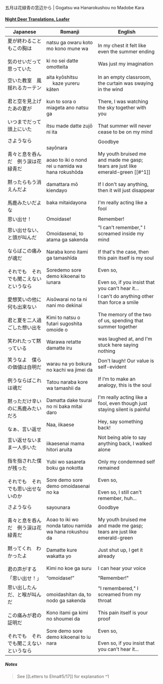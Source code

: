 五月は花緑青の窓辺から | Gogatsu wa Hanarokushou no Madobe Kara
#### [Night Deer Translations, Loafer](https://docs.google.com/document/d/1AYYdLls9-Q9GX0WNGIxoXgt_6Ne4jr6-bvVPd43UsGg/edit)

| Japanese                                                                | Romanji                                                                                                                                              | English                                                                                                                                                                                                    |
| ----------------------------------------------------------------------- | ---------------------------------------------------------------------------------------------------------------------------------------------------- | ---------------------------------------------------------------------------------------------------------------------------------------------------------------------------------------------------------- |
| 夏が終わることもこの胸は<br><br>気のせいだって思っていた                                        | natsu ga owaru koto mo kono mune wa<br><br>ki no sei datte omotteita                                                                                 | In my chest it felt like even the summer ending<br><br>Was just my imagination                                                                                                                             |
| 空いた教室　風揺れるカーテン<br><br>君と空を見上げたあの夏が<br><br>いつまでだって頭上にいた                  | aita kyōshitsu 　 kaze yureru kāten<br><br>kun to sora o miageta ano natsu ga<br><br>itsu made datte zujō ni ita                                      | In an empty classroom, the curtain was swaying in the wind<br><br>There, I was watching the sky together with you<br><br>That summer will never cease to be on my mind                                     |
| さようなら<br><br>青々と息を呑んだ　例う涙は花緑青だ<br><br>黙ったらもう消えんだよ<br><br>馬鹿みたいだよな       | sayōnara<br>  <br>aoao to iki o nond rei u namida wa hana rokushōda<br><br>damattara mō kiendayo<br><br>baka mitaidayona                             | Goodbye<br><br>My youth bruised me and made me gasp; tears are just like emerald-green [[#^1]]<br><br>If I don't say anything, then it will just disappear<br><br>I'm really acting like a fool            |
| 思い出せ！                                                                   | Omoidase!                                                                                                                                            | Remember!                                                                                                                                                                                                  |
| 思い出せない、と頭が叫んだ<br><br>ならばこの痛みが魂だ<br><br>それでも　それでも聞こえないというなら              | Omoidasenai, to atama ga sakenda<br><br>Naraba kono itami ga tamashīda<br><br>Soredemo sore demo kikoenai to iunara                                  | "I can't remember," I screamed inside my mind<br><br>If that's the case, then this pain itself is my soul<br><br>Even so,<br><br>Even so, if you insist that you can't hear it…                            |
| 愛想笑いの他に何も出来ない<br><br>君と夏を二人過ごした想い出を<br><br>笑われたって黙っている                  | Aisōwarai no ta ni nani mo dekinai<br><br>Kimi to natsu o futari sugoshita omoide o<br><br>Warawa retatte damatte iru                                | I can't do anything other than force a smile<br><br>The memory of the two of us, spending that summer together<br><br>was laughed at, and I'm stuck here saying nothing                                    |
| 笑うなよ　僕らの価値は自明だ<br><br>例うならばこれは魂だ<br><br>黙っただけ辛いのに馬鹿みたいだろ<br><br>なぁ、言い返せ | warau na yo bokura no kachi wa jimei da<br><br>Tatou naraba kore wa tamashii da<br><br>Damatta dake tsurai no ni baka mitai daro<br><br>Naa, iikaese | Don't laugh! Our value is self-evident<br><br>If I’m to make an analogy, this is the soul<br><br>I'm really acting like a fool, even though just staying silent is painful<br><br>Hey, say something back! |
| 言い返せないまま一人歩いた<br><br>指を指された僕が残った<br><br>それでも　それでも思い出せないのか               | iikaesenai mama hitori aruita<br><br>Yubi wo sasareta boku ga nokotta<br><br>Sore demo sore demo omoidasenai no ka                                   | Not being able to say anything back, I walked alone<br><br>Only my condemned self remained<br><br>Even so,<br><br>Even so, I still can't remember, huh...                                                  |
| さようなら<br><br>青々と息を呑んだ　例う涙は花緑青だ<br><br>黙ってくれ　わかったよ<br><br>君の声がする         | sayounara<br><br>Aoao to iki wo nonda tatou namida wa hana rokushou da<br><br>Damatte kure wakatta yo<br><br>Kimi no koe ga suru                     | Goodbye<br><br>My youth bruised me and made me gasp; tears are just like emerald-green<br><br>Just shut up, I get it already<br><br>I can hear your voice                                                  |
| 「思い出せ！」                                                                 | “omoidase!”                                                                                                                                          | "Remember!"                                                                                                                                                                                                |
| 思い出したんだ、と喉が叫んだ<br><br>この痛みが君の証明だ<br><br>それでも　それでも聞こえないというなら             | omoidashitan da, to nodo ga sakenda<br><br>Kono itami ga kimi no shoumei da<br><br>Sore demo sore demo kikoenai to iu nara                           | "I remembered," I screamed from my throat<br><br>This pain itself is your proof<br><br>Even so,<br><br>Even so, if you insist that you can't hear it...                                                    |
##### Notes
>See [[Letters to Elma#5/17]] for explanation ^1